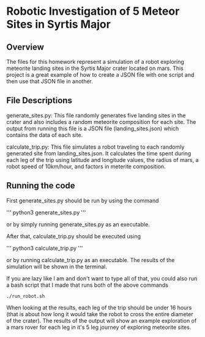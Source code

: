 # Robotic Investigation of 5 Meteor Sites in Syrtis Major

## Overview
The files for this homework represent a simulation of a robot exploring meteorite landing sites in the Syrtis Major crater located on mars. This project is a great example of how to create a JSON file with one script and then use that JSON file in another. 

## File Descriptions
generate_sites.py:
This file randomly generates five landing sites in the crater and also includes a random meteorite composition for each site. The output from running this file is a JSON file (landing_sites.json) which contains the data of each site.

calculate_trip.py:
This file simulates a robot traveling to each randomly generated site from landing_sites.json. It calculates the time spent during each leg of the trip using latitude and longitude values, the radius of mars, a robot speed of 10km/hour, and factors in meterite composition.

## Running the code
First generate_sites.py should be run by using the command 

'''
python3 generate_sites.py
'''

or by simply running generate_sites.py as an executable.

After that, calculate_trip.py should be executed using 

'''
python3 calculate_trip.py
'''

or by running calculate_trip.py as an executable.
The results of the simulation will be shown in the terminal.

If you are lazy like I am and don't want to type all of that, you could also run a bash script that I made that runs both of the above commands

```
./run_robot.sh
```

When looking at the results, each leg of the trip should be under 16 hours (that is about how long it would take the robot to cross the entire diameter of the crater). The results of the output will show an example exploration of a mars rover for each leg in it's 5 leg journey of exploring meteorite sites.